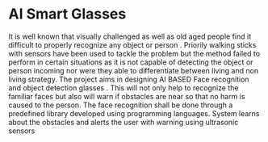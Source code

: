 # AI Smart Glasses
It is well known that visually challenged as well as old aged people find it 
difficult to properly recognize any object or person . Priorily walking sticks 
with sensors have been used to tackle the problem but the method failed to 
perform in certain situations as it is not capable of detecting the object or 
person incoming nor were they able to differentiate between living and non 
living strategy.
The project aims in designing AI BASED Face recognition and object 
detection glasses . This will not only help to recognize the familiar faces but 
also will warn if obstacles are near so that no harm is caused to the person.
The face recognition shall be done through a predefined library developed 
using programming languages. System learns about the obstacles and alerts 
the user with warning using ultrasonic sensors
